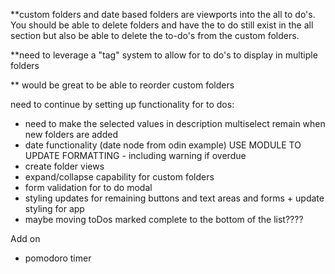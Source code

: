 \*\*custom folders and date based folders are viewports into the all to do's. You should be able to delete folders and have the to do still exist in the all section but also be able to delete the to-do's from the custom folders.

\*\*need to leverage a "tag" system to allow for to do's to display in multiple folders

\*\* would be great to be able to reorder custom folders

need to continue by setting up functionality for to dos:

- need to make the selected values in description multiselect remain when new folders are added
- date functionality (date node from odin example) USE MODULE TO UPDATE FORMATTING - including warning if overdue
- create folder views
- expand/collapse capability for custom folders
- form validation for to do modal
- styling updates for remaining buttons and text areas and forms + update styling for app
- maybe moving toDos marked complete to the bottom of the list????

Add on

- pomodoro timer
